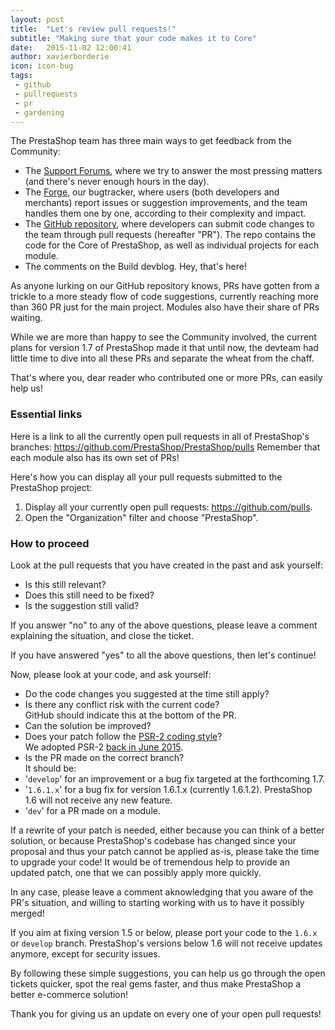 ```yaml
---
layout: post
title:  "Let's review pull requests!"
subtitle: "Making sure that your code makes it to Core"
date:   2015-11-02 12:00:41
author: xavierborderie
icon: icon-bug
tags:
 - github
 - pullrequests
 - pr
 - gardening
---
```


The PrestaShop team has three main ways to get feedback from the Community:

* The [Support Forums](http://www.prestashop.com/forums/), where we try to answer the most pressing matters (and there's never enough hours in the day).
* The [Forge](http://forge.prestashop.com/), our bugtracker, where users (both developers and merchants) report issues or suggestion improvements, and the team handles them one by one, according to their complexity and impact.
* The [GitHub repository](https://github.com/PrestaShop/), where developers can submit code changes to the team through pull requests (hereafter "PR"). The repo contains the code for the Core of PrestaShop, as well as individual projects for each module.
* The comments on the Build devblog. Hey, that's here!

As anyone lurking on our GitHub repository knows, PRs have gotten from a trickle to a more steady flow of code suggestions, currently reaching more than 360 PR just for the main project. Modules also have their share of PRs waiting.

While we are more than happy to see the Community involved, the current plans for version 1.7 of PrestaShop made it that until now, the devteam had little time to dive into all these PRs and separate the wheat from the chaff.

That's where you, dear reader who contributed one or more PRs, can easily help us! 


### Essential links

Here is a link to all the currently open pull requests in all of PrestaShop's branches: https://github.com/PrestaShop/PrestaShop/pulls Remember that each module also has its own set of PRs!

Here's how you can display all your pull requests submitted to the PrestaShop project:

1. Display all your currently open pull requests: https://github.com/pulls.
2. Open the "Organization" filter and choose "PrestaShop".


### How to proceed

Look at the pull requests that you have created in the past and ask yourself:

* Is this still relevant?
* Does this still need to be fixed?
* Is the suggestion still valid?

If you answer "no" to any of the above questions, please leave a comment explaining the situation, and close the ticket.

If you have answered "yes" to all the above questions, then let's continue!

Now, please look at your code, and ask yourself:

* Do the code changes you suggested at the time still apply?
* Is there any conflict risk with the current code?<br/>GitHub should indicate this at the bottom of the PR.
* Can the solution be improved?
* Does your patch follow the [PSR-2 coding style](https://github.com/php-fig/fig-standards/blob/master/accepted/PSR-2-coding-style-guide.md)?<br/>We adopted PSR-2 [back in June 2015](http://build.prestashop.com/news/prestashop-moves-to-psr-2/).
* Is the PR made on the correct branch?<br/>It should be:
 * '`develop`' for an improvement or a bug fix targeted at the forthcoming 1.7.
 * '`1.6.1.x`' for a bug fix for version 1.6.1.x (currently 1.6.1.2). PrestaShop 1.6 will not receive any new feature.
 * '`dev`' for a PR made on a module.

If a rewrite of your patch is needed, either because you can think of a better solution, or because PrestaShop's codebase has changed since your proposal and thus your patch cannot be applied as-is, please take the time to upgrade your code! It would be of tremendous help to provide an updated patch, one that we can possibly apply more quickly.

In any case, please leave a comment aknowledging that you aware of the PR's situation, and willing to starting working with us to have it possibly merged!

If you aim at fixing version 1.5 or below, please port your code to the `1.6.x` or `develop` branch. PrestaShop's versions below 1.6 will not receive updates anymore, except for security issues.

By following these simple suggestions, you can help us go through the open tickets quicker, spot the real gems faster, and thus make PrestaShop a better e-commerce solution!

Thank you for giving us an update on every one of your open pull requests!

